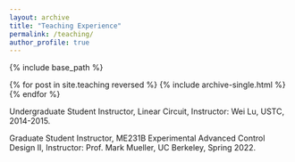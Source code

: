 ```yaml
---
layout: archive
title: "Teaching Experience"
permalink: /teaching/
author_profile: true
---
```


{% include base_path %}

{% for post in site.teaching reversed %}
  {% include archive-single.html %}
{% endfor %}

Undergraduate Student Instructor, Linear Circuit, Instructor: Wei Lu, USTC, 2014-2015.

Graduate Student Instructor, ME231B Experimental Advanced Control Design II, Instructor: Prof. Mark Mueller, UC Berkeley, Spring 2022.